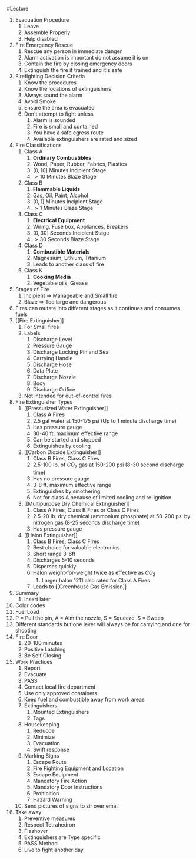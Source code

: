 #Lecture
1. Evacuation Procedure
	1. Leave
	2. Assemble Properly 
	3. Help disabled 
2. Fire Emergency Rescue
	1. Rescue any person in immediate danger
	2. Alarm activation is important do not assume it is on
	3. Contain the fire by closing emergency doors
	4. Extinguish the fire if trained and it's safe
3. Firefighting Decision Criteria
	1. Know the procedures
	2. Know the locations of extinguishers
	3. Always sound the alarm
	4. Avoid Smoke
	5. Ensure the area is evacuated
	6. Don't attempt to fight unless
		1. Alarm is sounded
		2. Fire is small and contained
		3. You have a safe egress route
		4. Available extinguishers are rated and sized
4. Fire Classifications
	1. Class A
		1. **Ordinary Combustibles**
		2. Wood, Paper, Rubber, Fabrics, Plastics
		3. $(0,10]$ Minutes Incipient Stage
		4. $>10$ Minutes Blaze Stage
	2. Class B
		1. **Flammable Liquids**
		2. Gas, Oil, Paint, Alcohol
		3. $(0,1]$ Minutes Incipient Stage
		4. $>1$ Minutes Blaze Stage
	3. Class C
		1. **Electrical Equipment**
		2. Wiring, Fuse box, Appliances, Breakers
		3. $(0, 30]$ Seconds Incipient Stage
		4. $>30$ Seconds Blaze Stage
	4. Class D
		1. **Combustible Materials**
		2. Magnesium, Lithium, Titanium
		3. Leads to another class of fire
	5. Class K
		1. **Cooking Media**
		2. Vegetable oils, Grease
5. Stages of Fire
	1. Incipient $\Rightarrow$ Manageable and Small fire
	2. Blaze $\Rightarrow$ Too large and dangerous
6. Fires can mutate into different stages as it continues and consumes fuels
7. [[Fire Extinguisher]]
	1. For Small fires
	2. Labels
		1. Discharge Level
		2. Pressure Gauge
		3. Discharge Locking Pin and Seal
		4. Carrying Handle
		5. Discharge Hose
		6. Data Plate
		7. Discharge Nozzle
		8. Body
		9. Discharge Orifice
	3. Not intended for out-of-control fires
8. Fire Extinguisher Types
	1. [[Pressurized Water Extinguisher]]
		1. Class A Fires
		2. 2.5 gal water at 150-175 psi (Up to 1 minute discharge time)
		3. Has pressure gauge
		4. 30-40 ft. maximum effective range
		5. Can be started and stopped
		6. Extinguishes by cooling
	2. [[Carbon Dioxide Extinguisher]]
		1. Class B Fires, Class C Fires
		2. 2.5-100 Ib. of $CO_2$ gas at 150-200 psi (8-30 second discharge time)
		3. Has no pressure gauge
		4. 3-8 ft. maximum effective range
		5. Extinguishes by smothering
		6. Not for class A because of limited cooling and re-ignition
	3. [[Multipurpose Dry Chemical Extinguisher]]
		1. Class A Fires, Class B Fires or Class C Fires
		2. 2.5-20 lb. dry chemical (ammonium phosphate) at 50-200 psi by nitrogen gas (8-25 seconds discharge time)
		3. Has pressure gauge
	4. [[Halon Extinguisher]]
		1. Class B Fires, Class C Fires
		2. Best choice for valuable electronics
		3. Short range 3-6ft
		4. Discharges 5-10 seconds
		5. Disperses quickly
		6. Halon weight-for-weight twice as effective as $CO_2$
			1. Larger halon 1211 also rated for Class A Fires
		7. Leads to [[Greenhouse Gas Emission]]
9. Summary
	1. Insert later
10. Color codes
11. Fuel Load
12. P = Pull the pin, A = Aim the nozzle, S = Squeeze, S = Sweep
13. Different standards but one lever will always be for carrying and one for shooting
14. Fire Door
	1. 20-180 minutes
	2. Positive Latching
	3. Be Self Closing
15. Work Practices
	1. Report
	2. Evacuate
	3. PASS
	4. Contact local fire department
	5. Use only approved containers
	6. Keep fuel and combustible away from work areas
	7. Extinguishers	
		1. Mounted Extinguishers
		2. Tags
	8. Housekeeping
		1. Reducde
		2. Minimize
		3. Evacuation
		4. Swift response
	9. Marking Signs
		1. Escape Route
		2. Fire Fighting Equipment and Location
		3. Escape Equipment 
		4. Mandatory Fire Action 
		5. Mandatory Door Instructions
		6. Prohibition
		7. Hazard Warning
	10. Send pictures of signs to sir over email
16. Take away:
	1. Preventive measures
	2. Respect Tetrahedron
	3. Flashover
	4. Extinguishers are Type specific
	5. PASS Method
	6. Live to fight another day